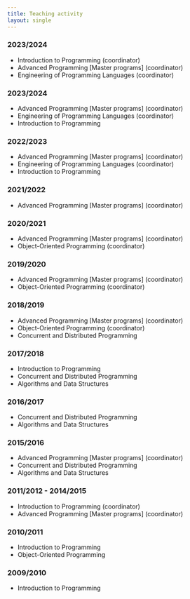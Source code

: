 ```yaml
---
title: Teaching activity
layout: single
---
```


### 2023/2024
- Introduction to Programming (coordinator)
- Advanced Programming [Master programs] (coordinator)
- Engineering of Programming Languages (coordinator)

### 2023/2024
- Advanced Programming [Master programs] (coordinator)
- Engineering of Programming Languages (coordinator)
- Introduction to Programming

### 2022/2023
- Advanced Programming [Master programs] (coordinator)
- Engineering of Programming Languages (coordinator)
- Introduction to Programming

### 2021/2022
- Advanced Programming [Master programs] (coordinator)

### 2020/2021
- Advanced Programming [Master programs] (coordinator)
- Object-Oriented Programming (coordinator)


### 2019/2020
- Advanced Programming [Master programs] (coordinator)
- Object-Oriented Programming (coordinator)

### 2018/2019
- Advanced Programming [Master programs] (coordinator)
- Object-Oriented Programming (coordinator)
- Concurrent and Distributed Programming

### 2017/2018
- Introduction to Programming
- Concurrent and Distributed Programming
- Algorithms and Data Structures

### 2016/2017
- Concurrent and Distributed Programming
- Algorithms and Data Structures

### 2015/2016
- Advanced Programming [Master programs] (coordinator)
- Concurrent and Distributed Programming
- Algorithms and Data Structures

### 2011/2012 - 2014/2015
- Introduction to Programming (coordinator)
- Advanced Programming [Master programs] (coordinator)

### 2010/2011
- Introduction to Programming
- Object-Oriented Programming

### 2009/2010
- Introduction to Programming
